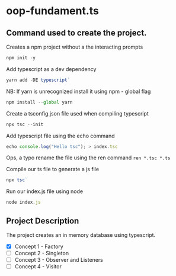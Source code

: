 # oop-fundament.ts 

## Command used to create the project.

Creates a npm project without a the interacting prompts
```typescript
npm init -y
```

Add typescript as a dev dependency
```typescript
yarn add -DE typescript`
```

NB: If yarn is unrecognized install it using npm - global flag  
```typescript
npm install --global yarn
```

Create a tsconfig.json file used when compiling typescript
```typescript
npx tsc --init
```
Add typescript file using the echo command
```typescript
echo console.log("Hello tsc"); > index.tsc
```

Ops, a typo rename the file using the ren command
`ren *.tsc *.ts`

Compile our ts file to generate a js file
```typescript
npx tsc`
```
Run our index.js file using node
```typescript
node index.js
```

## Project Description
The project creates an in memory database using typescript.

- [x] Concept 1 - Factory
- [ ] Concept 2 - Singleton
- [ ] Concept 3 - Observer and Listeners
- [ ] Concept 4 - Visitor